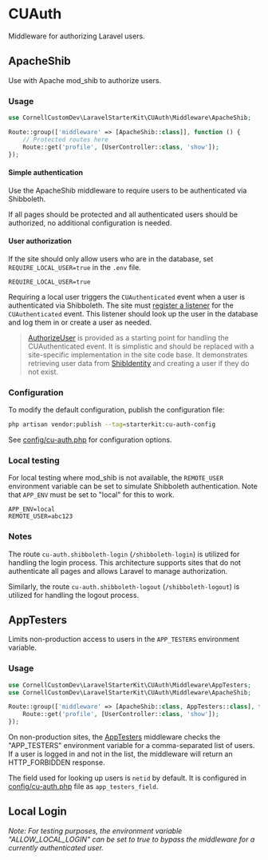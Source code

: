 # CUAuth

Middleware for authorizing Laravel users.

## ApacheShib

Use with Apache mod_shib to authorize users.

### Usage

```php
use CornellCustomDev\LaravelStarterKit\CUAuth\Middleware\ApacheShib;

Route::group(['middleware' => [ApacheShib::class]], function () {
    // Protected routes here
    Route::get('profile', [UserController::class, 'show']);
});
```

#### Simple authentication

Use the ApacheShib middleware to require users to be authenticated via Shibboleth. 

If all
pages should be protected and all authenticated users should be authorized, no additional configuration is needed.

#### User authorization

If the site should only allow users who are in the database, set `REQUIRE_LOCAL_USER=true` in the `.env` file.

```env
REQUIRE_LOCAL_USER=true
```

Requiring a local user triggers the `CUAuthenticated` event when a user is authenticated via Shibboleth. The site must
[register a listener](https://laravel.com/docs/11.x/events#registering-events-and-listeners) for
the `CUAuthenticated` event. This listener should look up the user in the database and log them in or create a user
as needed.

> [AuthorizeUser](Listeners/AuthorizeUser.php) is provided as a starting point for handling the CUAuthenticated event.
> It is simplistic and should be replaced with a site-specific implementation in the site code base. It demonstrates 
> retrieving user data from [ShibIdentity](DataObjects/ShibIdentity.php) and creating a user if they do not exist. 

### Configuration

To modify the default configuration, publish the configuration file:

```bash
php artisan vendor:publish --tag=starterkit:cu-auth-config
```

See [config/cu-auth.php](../../config/cu-auth.php) for configuration options.

### Local testing

For local testing where mod_shib is not available, the `REMOTE_USER` environment variable can be set to simulate
Shibboleth authentication. Note that `APP_ENV` must be set to "local" for this to work.

```env
APP_ENV=local
REMOTE_USER=abc123
```

### Notes

The route `cu-auth.shibboleth-login` (`/shibboleth-login`) is utilized for handling the login process. This
architecture supports sites that do not authenticate all pages and allows Laravel to manage authorization.

Similarly, the route `cu-auth.shibboleth-logout` (`/shibboleth-logout`) is utilized for handling the logout process.

## AppTesters

Limits non-production access to users in the `APP_TESTERS` environment variable.

### Usage

```php
use CornellCustomDev\LaravelStarterKit\CUAuth\Middleware\AppTesters;
use CornellCustomDev\LaravelStarterKit\CUAuth\Middleware\ApacheShib;

Route::group(['middleware' => [ApacheShib::class, AppTesters::class], function () {
    Route::get('profile', [UserController::class, 'show']);
});
```

On non-production sites, the [AppTesters](Middleware/AppTesters.php) middleware checks the "APP_TESTERS" environment variable for a comma-separated list of users. If a user is logged in and not in the list, the middleware will return an HTTP_FORBIDDEN response.

The field used for looking up users is `netid` by default. It is configured in [config/cu-auth.php](../../config/cu-auth.php) file as `app_testers_field`.



## Local Login
_Note: For testing purposes, the environment variable "ALLOW_LOCAL_LOGIN" can be set to true to bypass the middleware for a currently authenticated user._
